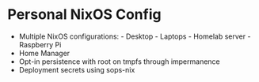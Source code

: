 # Personal NixOS Config
- Multiple NixOS configurations:
		- Desktop
		- Laptops
		- Homelab server
		- Raspberry Pi
- Home Manager
- Opt-in persistence with root on tmpfs through impermanence
- Deployment secrets using sops-nix
